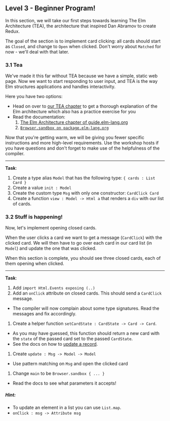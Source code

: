 ## Level 3 - Beginner Program!

In this section, we will take our first steps towards learning The Elm Architecture (TEA), the architecture that inspired Dan Abramov to create Redux.

The goal of the section is to implement card clicking: all cards should start as `Closed`, and change to `Open` when clicked.
Don't worry about `Matched` for now - we'll deal with that later.

### 3.1 Tea

We've made it this far without TEA because we have a simple, static web page.
Now we want to start responding to user input, and TEA is the way Elm structures applications and handles interactivity.

Here you have two options:

-   Head on over to [our TEA chapter](TEA.md) to get a thorough explanation of the Elm architecture which also has a practice exercise for you
-   Read the documentation:
    1. [The Elm Architecture chapter of guide.elm-lang.org](https://guide.elm-lang.org/architecture/)
    1. [`Browser.sandbox on package.elm-lang.org`](https://package.elm-lang.org/packages/elm/browser/latest/Browser#sandbox)

Now that you're getting warm, we will be giving you fewer specific instructions and more high-level requirements. Use the workshop hosts if you have questions and don't forget to make use of the helpfulness of the compiler.

---

**Task**:

1. Create a type alias `Model` that has the following type: `{ cards : List Card }`
1. Create a value `init : Model`
1. Create the custom type `Msg` with only one constructor: `CardClick Card`
1. Create a function `view : Model -> Html a` that renders a `div` with our list of cards.

### 3.2 Stuff is happening!

Now, let's implement opening closed cards.

When the user clicks a card we want to get a message (`CardClick`) with the clicked card.
We will then have to go over each card in our card list (in `Model`) and update the one that was clicked.

When this section is complete, you should see three closed cards, each of them opening when clicked.

---

**Task**:

1. Add `import Html.Events exposing (..)`
2. Add an `onClick` attribute on closed cards. This should send a `CardClick` message.

-   The compiler will now complain about some type signatures. Read the messages and fix accordingly.

1. Create a helper function `setCardState : CardState -> Card -> Card`.

-   As you may have guessed, this function should return a new card with the `state` of the passed card set to the passed `CardState`.
-   See the docs on how to [update a record](http://elm-lang.org/docs/records#updating-records).

1. Create `update : Msg -> Model -> Model`

-   Use pattern matching on `Msg` and open the clicked card

1. Change `main` to be `Browser.sandbox { ... }`

-   Read the docs to see what parameters it accepts!

##### Hint:

-   To update an element in a list you can use `List.map`.
-   `onClick : msg -> Attribute msg`
